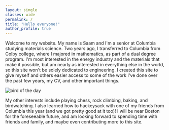 ```yaml
---
layout: single
classes: wide
permalink: /
title: "Hello everyone!"
author_profile: true
---
```


Welcome to my website. My name is Saam and I'm a senior at Columbia studying materials science. Two years ago, I transferred to Columbia from Colby college, where I majored in mathematics, as part of a dual degree program. I'm most interested in the energy industry and the materials that make it possible, but am nearly as interested in everything else in the world, so this site won't be solely dedicated to engineering. I created this site to give myself and others easier access to some of the work I've done over the past few years, my CV, and other important things.

<img src="https://www.greatbirdpics.com/wp-content/uploads/2023/04/MG_5428@0.5x-1.png" alt="bird of the day">

My other interests include playing chess, rock climbing, baking, and birdwatching. I also learned how to hackeysack with one of my friends from Columbia this year (and we got pretty good at it too)! I will be near Boston for the foreseeable future, and am looking forward to spending time with friends and family, and maybe even contributing more to this site.
